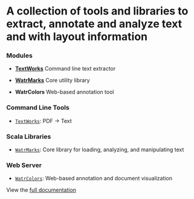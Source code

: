 # A collection of tools and libraries to extract, annotate and analyze text and with layout information

### Modules

* **[TextWorks](/watr-works/docs/textworks/index.html)**  Command line text extractor

* **[WatrMarks](/watr-works/docs/watrmarks/index.html)** Core utility library

* **WatrColors** Web-based annotation tool



### Command Line Tools
  * [`TextWorks`](/watr-works/docs/textworks/): PDF -> Text 

### Scala Libraries
  * [`WatrMarks`](/watr-works/docs/watrmarks/): Core library for loading, analyzing, and manipulating text 
  
  
### Web Server 
  * [`WatrColors`](/watr-works/docs/watrcolors/): Web-based annotation and document visualization 


View the [full documentation](/watr-works/docs/) 
